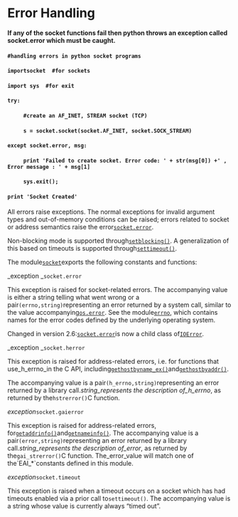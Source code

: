 # Error Handling

**If any of the socket functions fail then python throws an exception called socket.error which must be caught.**

#### `#handling errors in python socket programs`

#### `importsocket  #for sockets`

#### `import sys  #for exit`

#### `try: `

#### `     #create an AF_INET, STREAM socket (TCP)`

#### `     s = socket.socket(socket.AF_INET, socket.SOCK_STREAM)`

#### `except socket.error, msg:`

#### `     print 'Failed to create socket. Error code: ' + str(msg[0]) +' , Error message : ' + msg[1]`

#### `     sys.exit();`

#### `print 'Socket Created'`

 

All errors raise exceptions. The normal exceptions for invalid argument types and out-of-memory conditions can be raised; errors related to socket or address semantics raise the error[`socket.error`](https://docs.python.org/2/library/socket.html?highlight=pton#socket.error).

Non-blocking mode is supported through[`setblocking()`](https://docs.python.org/2/library/socket.html?highlight=pton#socket.socket.setblocking). A generalization of this based on timeouts is supported through[`settimeout()`](https://docs.python.org/2/library/socket.html?highlight=pton#socket.socket.settimeout).

The module[`socket`](https://docs.python.org/2/library/socket.html?highlight=pton#module-socket)exports the following constants and functions:

_exception _`socket.error`

This exception is raised for socket-related errors. The accompanying value is either a string telling what went wrong or a pair`(errno,string)`representing an error returned by a system call, similar to the value accompanying[`os.error`](https://docs.python.org/2/library/os.html#os.error). See the module[`errno`](https://docs.python.org/2/library/errno.html#module-errno), which contains names for the error codes defined by the underlying operating system.

Changed in version 2.6:[`socket.error`](https://docs.python.org/2/library/socket.html?highlight=pton#socket.error)is now a child class of[`IOError`](https://docs.python.org/2/library/exceptions.html#exceptions.IOError).

_exception _`socket.herror`

This exception is raised for address-related errors, i.e. for functions that use\_h\_errno\_in the C API, including[`gethostbyname_ex()`](https://docs.python.org/2/library/socket.html?highlight=pton#socket.gethostbyname_ex)and[`gethostbyaddr()`](https://docs.python.org/2/library/socket.html?highlight=pton#socket.gethostbyaddr).

The accompanying value is a pair`(h_errno,string)`representing an error returned by a library call._string\_represents the description of\_h\_errno_, as returned by the`hstrerror()`C function.

_exception_`socket.gaierror`

This exception is raised for address-related errors, for[`getaddrinfo()`](https://docs.python.org/2/library/socket.html?highlight=pton#socket.getaddrinfo)and[`getnameinfo()`](https://docs.python.org/2/library/socket.html?highlight=pton#socket.getnameinfo). The accompanying value is a pair`(error,string)`representing an error returned by a library call._string\_represents the description of\_error_, as returned by the`gai_strerror()`C function. The_error\_value will match one of the\`EAI_\*\`constants defined in this module.

_exception_`socket.timeout`

This exception is raised when a timeout occurs on a socket which has had timeouts enabled via a prior call to`settimeout()`. The accompanying value is a string whose value is currently always “timed out”.

